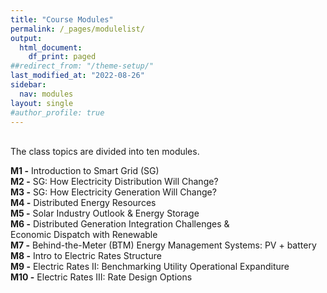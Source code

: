 ```yaml
---
title: "Course Modules"
permalink: /_pages/modulelist/
output:
  html_document:
    df_print: paged
##redirect_from: "/theme-setup/"
last_modified_at: "2022-08-26"
sidebar:
  nav: modules
layout: single
#author_profile: true
---
```


<br>
The class topics are divided into ten modules. 

**M1 -** Introduction to Smart Grid (SG) <br>
**M2 -** SG: How Electricity Distribution Will Change? <br>
**M3 -** SG: How Electricity Generation Will Change? <br>
**M4 -** Distributed Energy Resources  <br>
**M5 -** Solar Industry Outlook & Energy Storage <br>
**M6 -** Distributed Generation Integration Challenges & <br>
              Economic Dispatch with Renewable <br>
**M7 -** Behind-the-Meter (BTM) Energy Management Systems: PV + battery <br>
**M8 -** Intro to Electric Rates Structure <br>
**M9 -** Electric Rates II: Benchmarking Utility Operational Expanditure <br>
**M10 -** Electric Rates III: Rate Design Options <br>

